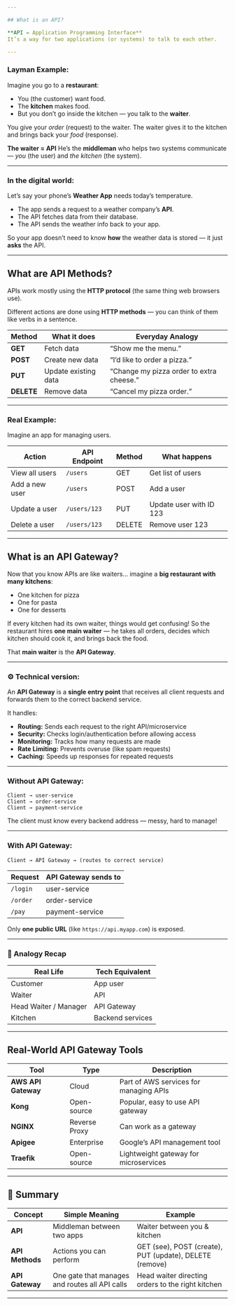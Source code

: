 ```yaml
---

## What is an API?

**API = Application Programming Interface**
It’s a way for two applications (or systems) to talk to each other.

---
```


### Layman Example:

Imagine you go to a **restaurant**:

* You (the customer) want food.
* The **kitchen** makes food.
* But you don’t go inside the kitchen — you talk to the **waiter**.

You give your *order* (request) to the waiter.
The waiter gives it to the kitchen and brings back your *food* (response).

 **The waiter = API**
He’s the **middleman** who helps two systems communicate — *you* (the user) and *the kitchen* (the system).

---

###  In the digital world:

Let’s say your phone’s **Weather App** needs today’s temperature.

* The app sends a request to a weather company’s **API**.
* The API fetches data from their database.
* The API sends the weather info back to your app.

So your app doesn’t need to know **how** the weather data is stored — it just **asks** the API.

---

##  What are API Methods?

APIs work mostly using the **HTTP protocol** (the same thing web browsers use).

Different actions are done using **HTTP methods** — you can think of them like verbs in a sentence.

| Method     | What it does         | Everyday Analogy                         |
| ---------- | -------------------- | ---------------------------------------- |
| **GET**    | Fetch data           | “Show me the menu.”                      |
| **POST**   | Create new data      | “I’d like to order a pizza.”             |
| **PUT**    | Update existing data | “Change my pizza order to extra cheese.” |
| **DELETE** | Remove data          | “Cancel my pizza order.”                 |

---

### Real Example:

Imagine an app for managing users.

| Action         | API Endpoint | Method | What happens            |
| -------------- | ------------ | ------ | ----------------------- |
| View all users | `/users`     | GET    | Get list of users       |
| Add a new user | `/users`     | POST   | Add a user              |
| Update a user  | `/users/123` | PUT    | Update user with ID 123 |
| Delete a user  | `/users/123` | DELETE | Remove user 123         |

---

##  What is an API Gateway?

Now that you know APIs are like waiters… imagine a **big restaurant with many kitchens**:

* One kitchen for pizza 
* One for pasta 
* One for desserts 

If every kitchen had its own waiter, things would get confusing!
So the restaurant hires **one main waiter** — he takes all orders, decides which kitchen should cook it, and brings back the food.

That **main waiter** is the **API Gateway**.

---

### ⚙️ Technical version:

An **API Gateway** is a **single entry point** that receives all client requests and forwards them to the correct backend service.

It handles:

*  **Routing:** Sends each request to the right API/microservice
*  **Security:** Checks login/authentication before allowing access
*  **Monitoring:** Tracks how many requests are made
*  **Rate Limiting:** Prevents overuse (like spam requests)
*  **Caching:** Speeds up responses for repeated requests

---

### Without API Gateway:

```
Client → user-service
Client → order-service
Client → payment-service
```

The client must know every backend address — messy, hard to manage!

---

###  With API Gateway:

```
Client → API Gateway → (routes to correct service)
```

| Request  | API Gateway sends to |
| -------- | -------------------- |
| `/login` | user-service         |
| `/order` | order-service        |
| `/pay`   | payment-service      |

Only **one public URL** (like `https://api.myapp.com`) is exposed.

---

### 🏦 Analogy Recap

| Real Life             | Tech Equivalent  |
| --------------------- | ---------------- |
| Customer              | App user         |
| Waiter                | API              |
| Head Waiter / Manager | API Gateway      |
| Kitchen               | Backend services |

---

## Real-World API Gateway Tools

| Tool                | Type          | Description                            |
| ------------------- | ------------- | -------------------------------------- |
| **AWS API Gateway** | Cloud         | Part of AWS services for managing APIs |
| **Kong**            | Open-source   | Popular, easy to use API gateway       |
| **NGINX**           | Reverse Proxy | Can work as a gateway                  |
| **Apigee**          | Enterprise    | Google’s API management tool           |
| **Traefik**         | Open-source   | Lightweight gateway for microservices  |

---

## 🧾 Summary

| Concept         | Simple Meaning                                 | Example                                                 |
| --------------- | ---------------------------------------------- | ------------------------------------------------------- |
| **API**         | Middleman between two apps                     | Waiter between you & kitchen                            |
| **API Methods** | Actions you can perform                        | GET (see), POST (create), PUT (update), DELETE (remove) |
| **API Gateway** | One gate that manages and routes all API calls | Head waiter directing orders to the right kitchen       |

---


